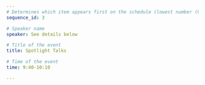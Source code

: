 ```yaml
---
# Determines which item appears first on the schedule (lowest number (0) appears first)
sequence_id: 3

# Speaker name
speaker: See details below

# Title of the event
title: Spotlight Talks

# Time of the event
time: 9:40-10:10

---
```

